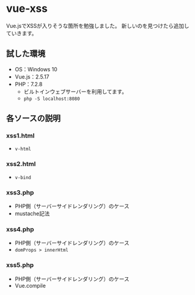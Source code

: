 # vue-xss

Vue.jsでXSSが入りそうな箇所を勉強しました。
新しいのを見つけたら追加していきます。

## 試した環境

- OS：Windows 10
- Vue.js：2.5.17
- PHP：7.2.8
  - ビルトインウェブサーバーを利用してます。
  - `php -S localhost:8080`

## 各ソースの説明

### xss1.html

- `v-html`

### xss2.html

- `v-bind`

### xss3.php

- PHP側（サーバーサイドレンダリング）のケース
- mustache記法

### xss4.php

- PHP側（サーバーサイドレンダリング）のケース
- `domProps > innerHtml`

### xss5.php

- PHP側（サーバーサイドレンダリング）のケース
- Vue.compile

